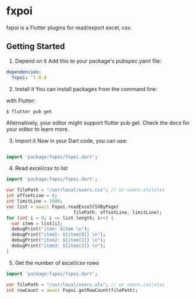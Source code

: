 # fxpoi

fxpoi is a Flutter plugins for read/export excel, csv.

## Getting Started

1. Depend on it
Add this to your package's pubspec.yaml file:

```yaml
dependencies:
  fxpoi: ^1.0.0
```

2. Install it
You can install packages from the command line:

with Flutter:

```
$ flutter pub get
```

Alternatively, your editor might support flutter pub get. Check the docs for your editor to learn more.

3. Import it
Now in your Dart code, you can use:

```dart

import 'package:fxpoi/fxpoi.dart';

```
 
 4. Read excel/csv to list
 ```dart
 import 'package:fxpoi/fxpoi.dart';
 
 var filePath = "/usr/local/users.csv"; // or users.xls|xlsx
 int offsetLine = 0;
 int limitLine = 1000;
 var list = await Fxpoi.readExcelCSVByPage(
                          filePath, offsetLine, limitLine);
 for (int i = 0; i <= list.length; i++) {
   var item = list[i];
   debugPrint("item: $item \n");
   debugPrint("item1: ${item[0]} \n");
   debugPrint("item2: ${item[1]} \n");
   debugPrint("item3: ${item[2]} \n");
 }
 
 ```
 
  5. Get the number of excel/csv rows
   ```dart
 import 'package:fxpoi/fxpoi.dart';
 
 var filePath = "/usr/local/users.xls"; // or users.csv|xlsx
 int rowCount = await Fxpoi.getRowCount(filePath);
 
 ```

